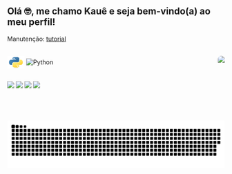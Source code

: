## Olá 🤓, me chamo Kauê e seja bem-vindo(a) ao meu perfil!

Manutenção:
[tutorial](https://github.com/anuraghazra/github-readme-stats/blob/master/readme.md#deploy-on-your-own-vercel-instance)

<div style="display: inline_block"><br>
  <img align="center" alt="Python" height="30" width="40" src="https://raw.githubusercontent.com/devicons/devicon/master/icons/python/python-original.svg">
  <img align="center" alt="Python" height="50" width="50" src="https://cdn.jsdelivr.net/gh/devicons/devicon/icons/django/django-plain-wordmark.svg" />
  <img align="right" height="150" style="border-radius:50px;" src="https://imgur.com/oZJdL0P">
</div>
  
  ##
 
<div> 
  <a href="https://instagram.com/kaue_sv_" target="_blank"><img src="https://img.shields.io/badge/-Instagram-%23E4405F?style=for-the-badge&logo=instagram&logoColor=white" target="_blank"></a>
 <a href="https://discord.gg" target="_blank"><img src="https://img.shields.io/badge/Discord-7289DA?style=for-the-badge&logo=discord&logoColor=white" target="_blank"></a> 
  <a href = "mailto:kauesousavieira534@gmail.com"><img src="https://img.shields.io/badge/-Gmail-%23333?style=for-the-badge&logo=gmail&logoColor=white" target="_blank"></a>
  <a href="https://www.linkedin.com/in/kaue-sousa-vieira/" target="_blank"><img src="https://img.shields.io/badge/-LinkedIn-%230077B5?style=for-the-badge&logo=linkedin&logoColor=white" target="_blank"></a> 

  <picture>
    <source media="(prefers-color-scheme: dark)" srcset="https://raw.githubusercontent.com/kauesv/kauesv/output/github-contribution-grid-snake-dark.svg">
    <source media="(prefers-color-scheme: light)" srcset="https://raw.githubusercontent.com/kauesv/kauesv/output/github-contribution-grid-snake.svg">
    <img alt="github contribution grid snake animation" src="https://raw.githubusercontent.com/kauesv/kauesv/output/github-contribution-grid-snake.svg">
  </picture>
  
</div>
